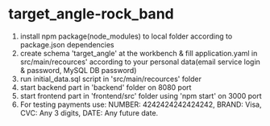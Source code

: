 # target_angle-rock_band
1. install npm package(node_modules) to local folder according to package.json dependencies
2. create schema 'target_angle' at the workbench & fill application.yaml in src/main/recources' according to your personal data(email service login & password, MySQL DB password)
3. run initial_data.sql script in 'src/main/recources' folder
4. start backend part in 'backend' folder on 8080 port
5. start frontend part in 'frontend/src' folder using 'npm start' on 3000 port
6. For testing payments use: NUMBER: 4242424242424242,
                            BRAND: Visa,
                            CVC: Any 3 digits,
                            DATE: Any future date.
